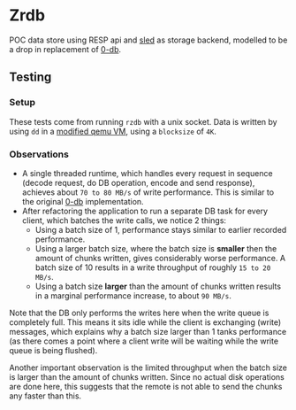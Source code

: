 # Zrdb

POC data store using RESP api and [sled] as storage backend, modelled to be
a drop in replacement of [0-db].

## Testing

### Setup

These tests come from running `rzdb` with a unix socket. Data is written
by using `dd` in a [modified qemu VM], using a `blocksize` of `4K`.

### Observations

- A single threaded runtime, which handles every request in sequence (decode request,
	do DB operation, encode and send response), achieves about `70 to 80 MB/s` of write
	performance. This is similar to the original [0-db] implementation.
- After refactoring the application to run a separate DB task for every client,
	which batches the write calls, we notice 2 things:
	- Using a batch size of 1, performance stays similar to earlier recorded performance.
	- Using a larger batch size, where the batch size is **smaller** then the amount
		of chunks written, gives considerably worse performance. A batch size of 10
		results in a write throughput of roughly `15 to 20 MB/s`.
	- Using a batch size **larger** than the amount of chunks written results in a marginal
		performance increase, to about `90 MB/s`.

Note that the DB only performs the writes here when the write queue is completely full.
This means it sits idle while the client is exchanging (write) messages, which explains
why a batch size larger than 1 tanks performance (as there comes a point where a client
write will be waiting while the write queue is being flushed).

Another important observation is the limited throughput when the batch size is larger
than the amount of chunks written. Since no actual disk operations are done here,
this suggests that the remote is not able to send the chunks any faster than this.

[0-db]: https://github.com/threefoldtech/0-db
[sled]: https://github.com/spacejam/sled
[modified qemu VM]: https://github.com/threefoldtech/qemu
